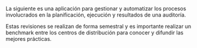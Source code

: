 La siguiente es una aplicación para gestionar y automatizar los procesos involucrados en la planificación, ejecución y resultados de una auditoría.

Estas revisiones se realizan de forma semestral y es importante realizar un benchmark entre los centros de distribución para conocer y difundir las mejores prácticas.
